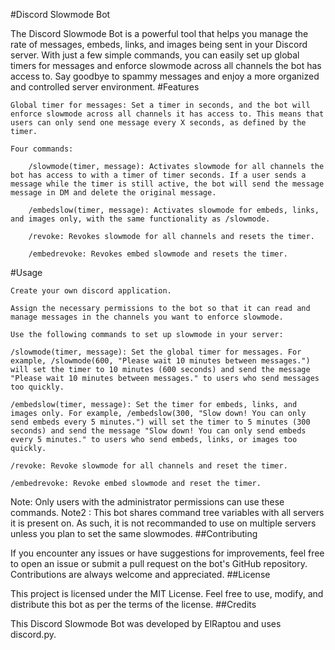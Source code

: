 #Discord Slowmode Bot

The Discord Slowmode Bot is a powerful tool that helps you manage the rate of messages, embeds, links, and images being sent in your Discord server. With just a few simple commands, you can easily set up global timers for messages and enforce slowmode across all channels the bot has access to. Say goodbye to spammy messages and enjoy a more organized and controlled server environment.
#Features

    Global timer for messages: Set a timer in seconds, and the bot will enforce slowmode across all channels it has access to. This means that users can only send one message every X seconds, as defined by the timer.

    Four commands:

        /slowmode(timer, message): Activates slowmode for all channels the bot has access to with a timer of timer seconds. If a user sends a message while the timer is still active, the bot will send the message message in DM and delete the original message.

        /embedslow(timer, message): Activates slowmode for embeds, links, and images only, with the same functionality as /slowmode.

        /revoke: Revokes slowmode for all channels and resets the timer.

        /embedrevoke: Revokes embed slowmode and resets the timer.

#Usage

    Create your own discord application.

    Assign the necessary permissions to the bot so that it can read and manage messages in the channels you want to enforce slowmode.

    Use the following commands to set up slowmode in your server:

    /slowmode(timer, message): Set the global timer for messages. For example, /slowmode(600, "Please wait 10 minutes between messages.") will set the timer to 10 minutes (600 seconds) and send the message "Please wait 10 minutes between messages." to users who send messages too quickly.

    /embedslow(timer, message): Set the timer for embeds, links, and images only. For example, /embedslow(300, "Slow down! You can only send embeds every 5 minutes.") will set the timer to 5 minutes (300 seconds) and send the message "Slow down! You can only send embeds every 5 minutes." to users who send embeds, links, or images too quickly.

    /revoke: Revoke slowmode for all channels and reset the timer.

    /embedrevoke: Revoke embed slowmode and reset the timer.

Note: Only users with the administrator permissions can use these commands.
Note2 : This bot shares command tree variables with all servers it is present on. As such, it is not recommanded to use on multiple servers unless you plan to set the same slowmodes.
##Contributing

If you encounter any issues or have suggestions for improvements, feel free to open an issue or submit a pull request on the bot's GitHub repository. Contributions are always welcome and appreciated.
##License

This project is licensed under the MIT License. Feel free to use, modify, and distribute this bot as per the terms of the license.
##Credits

This Discord Slowmode Bot was developed by ElRaptou and uses discord.py. 
